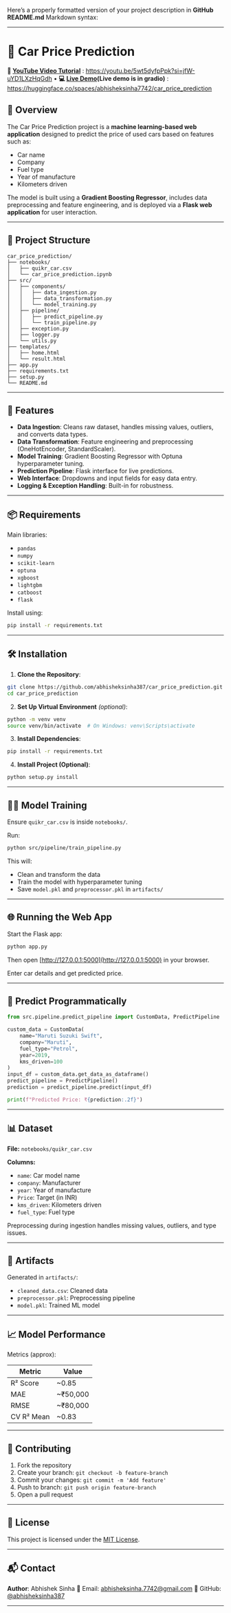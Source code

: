 Here’s a properly formatted version of your project description in **GitHub README.md** Markdown syntax:

---

# 🚗 Car Price Prediction

**🎥 [YouTube Video Tutorial](#)** : https://youtu.be/5wt5dyfpPpk?si=jfW-uYD1LXzHqGdh
• **💻 [Live Demo](#)(Live demo is in gradio)** : https://huggingface.co/spaces/abhisheksinha7742/car_price_prediction

## 🧠 Overview

The Car Price Prediction project is a **machine learning-based web application** designed to predict the price of used cars based on features such as:

* Car name
* Company
* Fuel type
* Year of manufacture
* Kilometers driven

The model is built using a **Gradient Boosting Regressor**, includes data preprocessing and feature engineering, and is deployed via a **Flask web application** for user interaction.

---

## 📁 Project Structure

```
car_price_prediction/
├── notebooks/
│   ├── quikr_car.csv
│   └── car_price_prediction.ipynb
├── src/
│   ├── components/
│   │   ├── data_ingestion.py
│   │   ├── data_transformation.py
│   │   └── model_training.py
│   ├── pipeline/
│   │   ├── predict_pipeline.py
│   │   └── train_pipeline.py
│   ├── exception.py
│   ├── logger.py
│   └── utils.py
├── templates/
│   ├── home.html
│   └── result.html
├── app.py
├── requirements.txt
├── setup.py
└── README.md
```

---

## 🚀 Features

* **Data Ingestion**: Cleans raw dataset, handles missing values, outliers, and converts data types.
* **Data Transformation**: Feature engineering and preprocessing (OneHotEncoder, StandardScaler).
* **Model Training**: Gradient Boosting Regressor with Optuna hyperparameter tuning.
* **Prediction Pipeline**: Flask interface for live predictions.
* **Web Interface**: Dropdowns and input fields for easy data entry.
* **Logging & Exception Handling**: Built-in for robustness.

---

## 📦 Requirements

Main libraries:

* `pandas`
* `numpy`
* `scikit-learn`
* `optuna`
* `xgboost`
* `lightgbm`
* `catboost`
* `flask`

Install using:

```bash
pip install -r requirements.txt
```

---

## 🛠️ Installation

1. **Clone the Repository**:

```bash
git clone https://github.com/abhisheksinha387/car_price_prediction.git
cd car_price_prediction
```

2. **Set Up Virtual Environment** *(optional)*:

```bash
python -m venv venv
source venv/bin/activate  # On Windows: venv\Scripts\activate
```

3. **Install Dependencies**:

```bash
pip install -r requirements.txt
```

4. **Install Project (Optional)**:

```bash
python setup.py install
```

---

## 🏋️‍♂️ Model Training

Ensure `quikr_car.csv` is inside `notebooks/`.

Run:

```bash
python src/pipeline/train_pipeline.py
```

This will:

* Clean and transform the data
* Train the model with hyperparameter tuning
* Save `model.pkl` and `preprocessor.pkl` in `artifacts/`

---

## 🌐 Running the Web App

Start the Flask app:

```bash
python app.py
```

Then open [http://127.0.0.1:5000](http://127.0.0.1:5000) in your browser.

Enter car details and get predicted price.

---

## 🧪 Predict Programmatically

```python
from src.pipeline.predict_pipeline import CustomData, PredictPipeline

custom_data = CustomData(
    name="Maruti Suzuki Swift",
    company="Maruti",
    fuel_type="Petrol",
    year=2019,
    kms_driven=100
)
input_df = custom_data.get_data_as_dataframe()
predict_pipeline = PredictPipeline()
prediction = predict_pipeline.predict(input_df)

print(f"Predicted Price: ₹{prediction:.2f}")
```

---

## 📊 Dataset

**File:** `notebooks/quikr_car.csv`

**Columns:**

* `name`: Car model name
* `company`: Manufacturer
* `year`: Year of manufacture
* `Price`: Target (in INR)
* `kms_driven`: Kilometers driven
* `fuel_type`: Fuel type

Preprocessing during ingestion handles missing values, outliers, and type issues.

---

## 📂 Artifacts

Generated in `artifacts/`:

* `cleaned_data.csv`: Cleaned data
* `preprocessor.pkl`: Preprocessing pipeline
* `model.pkl`: Trained ML model

---

## 📈 Model Performance

Metrics (approx):

| Metric     | Value     |
| ---------- | --------- |
| R² Score   | \~0.85    |
| MAE        | \~₹50,000 |
| RMSE       | \~₹80,000 |
| CV R² Mean | \~0.83    |

---

## 🤝 Contributing

1. Fork the repository
2. Create your branch: `git checkout -b feature-branch`
3. Commit your changes: `git commit -m 'Add feature'`
4. Push to branch: `git push origin feature-branch`
5. Open a pull request

---

## 📄 License

This project is licensed under the [MIT License](LICENSE).

---

## 📬 Contact

**Author**: Abhishek Sinha
📧 Email: [abhisheksinha.7742@gmail.com](mailto:abhisheksinha.7742@gmail.com)
🐙 GitHub: [@abhisheksinha387](https://github.com/abhisheksinha387)

---

